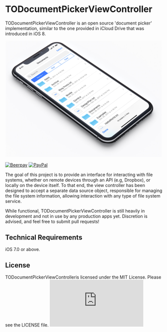 # TODocumentPickerViewController

TODocumentPickerViewController is an open source 'document picker' implementation, similar to the one provided in iCloud Drive that was introduced in iOS 8.
<p align="center">
<img src="https://raw.githubusercontent.com/TimOliver/TODocumentPickerViewController/master/screenshot.jpg" width="500" style="margin:0 auto" />
</p>

[![Beerpay](https://beerpay.io/TimOliver/TODocumentPickerViewController/badge.svg?style=flat)](https://beerpay.io/TimOliver/TODocumentPickerViewController)
[![PayPal](https://img.shields.io/badge/paypal-donate-blue.svg)](https://www.paypal.com/cgi-bin/webscr?cmd=_s-xclick&hosted_button_id=M4RKULAVKV7K8)

The goal of this project is to provide an interface for interacting with file systems, whether on remote devices through an API (e.g, Dropbox), or locally on the device itself. To that end, the view controller has been designed to accept a separate data source object, responsible for managing the file system information, allowing interaction with any type of file system service.

While functional, TODocumentPickerViewController is still heavily in development and not in use by any production apps yet. Discretion is advised, and feel free to submit pull requests!

## Technical Requirements
iOS 7.0 or above.

## License
TODocumentPickerViewControlleris licensed under the MIT License. Please see the LICENSE file. ![analytics](https://ga-beacon.appspot.com/UA-5643664-16/TODocumentPickerViewController/README.md?pixel)
